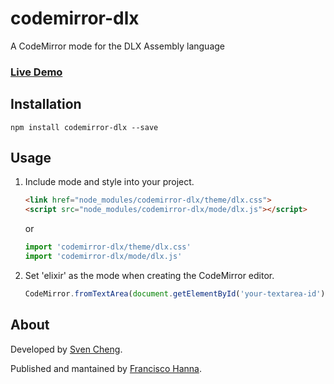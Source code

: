 # codemirror-dlx
A CodeMirror mode for the DLX Assembly language

### [Live Demo]()

## Installation

```console
npm install codemirror-dlx --save
```

## Usage

1. Include mode and style into your project.

    ```html
    <link href="node_modules/codemirror-dlx/theme/dlx.css">
    <script src="node_modules/codemirror-dlx/mode/dlx.js"></script>
    ```

    or

    ```js
    import 'codemirror-dlx/theme/dlx.css'
    import 'codemirror-dlx/mode/dlx.js'
    ```

1. Set 'elixir' as the mode when creating the CodeMirror editor.

    ```js
    CodeMirror.fromTextArea(document.getElementById('your-textarea-id'), { mode: 'dlx' })
    ```

## About

Developed by [Sven Cheng](https://github.com/huesersohn).

Published and mantained by [Francisco Hanna](https://github.com/franciscohanna92).